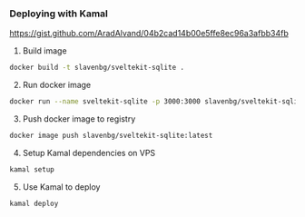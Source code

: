 ### Deploying with Kamal

https://gist.github.com/AradAlvand/04b2cad14b00e5ffe8ec96a3afbb34fb

1. Build image

```sh
docker build -t slavenbg/sveltekit-sqlite .
```

2. Run docker image

```sh
docker run --name sveltekit-sqlite -p 3000:3000 slavenbg/sveltekit-sqlite
```

3. Push docker image to registry

```sh
docker image push slavenbg/sveltekit-sqlite:latest
```

4. Setup Kamal dependencies on VPS

```sh
kamal setup
```

5. Use Kamal to deploy

```sh
kamal deploy
```
